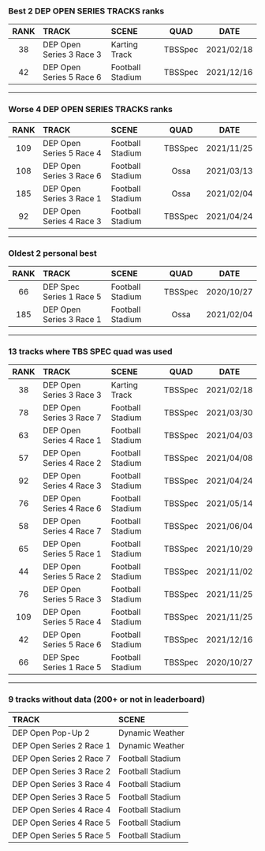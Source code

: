 ### Best 2 DEP OPEN SERIES TRACKS ranks
|RANK|TRACK|SCENE|QUAD|DATE|
|:---:|:---|:---|:---:|:---:|
|38|DEP Open Series 3 Race 3|Karting Track|TBSSpec|2021/02/18|
|42|DEP Open Series 5 Race 6|Football Stadium|TBSSpec|2021/12/16|
---
### Worse 4 DEP OPEN SERIES TRACKS ranks
|RANK|TRACK|SCENE|QUAD|DATE|
|:---:|:---|:---|:---:|:---:|
|109|DEP Open Series 5 Race 4|Football Stadium|TBSSpec|2021/11/25|
|108|DEP Open Series 3 Race 6|Football Stadium|Ossa|2021/03/13|
|185|DEP Open Series 3 Race 1|Football Stadium|Ossa|2021/02/04|
|92|DEP Open Series 4 Race 3|Football Stadium|TBSSpec|2021/04/24|
---
### Oldest 2 personal best
|RANK|TRACK|SCENE|QUAD|DATE|
|:---:|:---|:---|:---:|:---:|
|66|DEP Spec Series 1 Race 5|Football Stadium|TBSSpec|2020/10/27|
|185|DEP Open Series 3 Race 1|Football Stadium|Ossa|2021/02/04|
---
### 13 tracks where TBS SPEC quad was used
|RANK|TRACK|SCENE|QUAD|DATE|
|:---:|:---|:---|:---:|:---:|
|38|DEP Open Series 3 Race 3|Karting Track|TBSSpec|2021/02/18|
|78|DEP Open Series 3 Race 7|Football Stadium|TBSSpec|2021/03/30|
|63|DEP Open Series 4 Race 1|Football Stadium|TBSSpec|2021/04/03|
|57|DEP Open Series 4 Race 2|Football Stadium|TBSSpec|2021/04/08|
|92|DEP Open Series 4 Race 3|Football Stadium|TBSSpec|2021/04/24|
|76|DEP Open Series 4 Race 6|Football Stadium|TBSSpec|2021/05/14|
|58|DEP Open Series 4 Race 7|Football Stadium|TBSSpec|2021/06/04|
|65|DEP Open Series 5 Race 1|Football Stadium|TBSSpec|2021/10/29|
|44|DEP Open Series 5 Race 2|Football Stadium|TBSSpec|2021/11/02|
|76|DEP Open Series 5 Race 3|Football Stadium|TBSSpec|2021/11/25|
|109|DEP Open Series 5 Race 4|Football Stadium|TBSSpec|2021/11/25|
|42|DEP Open Series 5 Race 6|Football Stadium|TBSSpec|2021/12/16|
|66|DEP Spec Series 1 Race 5|Football Stadium|TBSSpec|2020/10/27|
---
### 9 tracks without data (200+ or not in leaderboard)
|TRACK|SCENE|
|:---|:---|
|DEP Open Pop-Up 2|Dynamic Weather|
|DEP Open Series 2 Race 1|Dynamic Weather|
|DEP Open Series 2 Race 7|Football Stadium|
|DEP Open Series 3 Race 2|Football Stadium|
|DEP Open Series 3 Race 4|Football Stadium|
|DEP Open Series 3 Race 5|Football Stadium|
|DEP Open Series 4 Race 4|Football Stadium|
|DEP Open Series 4 Race 5|Football Stadium|
|DEP Open Series 5 Race 5|Football Stadium|
